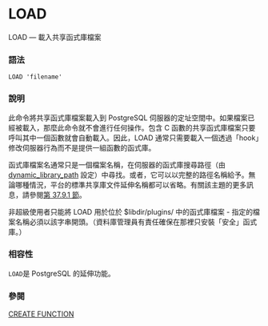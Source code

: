 # LOAD

LOAD — 載入共享函式庫檔案

### 語法

```text
LOAD 'filename'
```

### 說明

此命令將共享函式庫檔案載入到 PostgreSQL 伺服器的定址空間中。如果檔案已經被載入，那麼此命令就不會進行任何操作。包含 C 函數的共享函式庫檔案只要呼叫其中一個函數就會自動載入。因此，LOAD 通常只需要載入一個透過「hook」修改伺服器行為而不是提供一組函數的函式庫。

函式庫檔案名通常只是一個檔案名稱，在伺服器的函式庫搜尋路徑（由 [dynamic\_library\_path](../../server-administration/runtime-config/runtime-config-client.md#19-11-4-qi-ta-ding-ji-qi-zhi) 設定）中尋找。或者，它可以以完整的路徑名稱給予。無論哪種情況，平台的標準共享庫文件延伸名稱都可以省略。有關該主題的更多訊息，請參閱[第 37.9.1 節](../../server-programming/extending-sql/c-language-functions.md#37-9-1-dynamic-loading)。

非超級使用者只能將 LOAD 用於位於 $libdir/plugins/ 中的函式庫檔案 - 指定的檔案名稱必須以該字串開頭。（資料庫管理員有責任確保在那裡只安裝「安全」函式庫。）

### 相容性

`LOAD`是 PostgreSQL 的延伸功能。

### 參閱

[CREATE FUNCTION](create-function.md)

